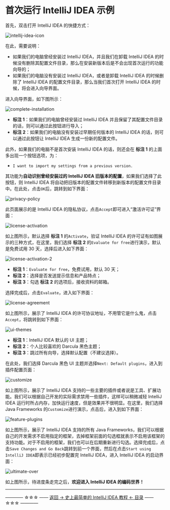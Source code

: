 # 首次运行 IntelliJ IDEA 示例

首先，双击打开 IntelliJ IDEA 的快捷方式：

![intellij-idea-icon](https://github.com/guobinhit/intellij-idea-tutorial/blob/master/images/first-run-idea/intellij-idea-icon.png)

在此，需要说明：

 - 如果我们的电脑曾经安装过 IntelliJ IDEA，并且我们在卸载 IntelliJ IDEA 的时候没有删除其配置文件目录，那么在安装新版本后是不会出现首次运行的功能向导的；
 - 如果我们的电脑没有安装过 IntelliJ IDEA，或者是卸载 IntelliJ IDEA 的时候删除了 IntelliJ IDEA 的配置文件目录，那么当我们首次打开 IntelliJ IDEA 的时候，将会进入向导界面。

进入向导界面，如下图所示：

![complete-installation](https://github.com/guobinhit/intellij-idea-tutorial/blob/master/images/first-run-idea/complete-installation.png)

 - **标注 1**：如果我们的电脑曾经安装过 IntelliJ IDEA 并且保留了其配置文件目录的话，则可以通过此按钮进行导入；
 - **标注 2**：如果我们的电脑没有安装过早期任何版本的 IntelliJ IDEA 的话，则可以通过此按钮让 IntelliJ IDEA 生成一份新的配置文件。

此外，如果我们的电脑不是首次安装 IntelliJ IDEA 的话，则还会在 **标注 1** 的上面多出现一个按钮选项，为：

 - `I want to import my settings from a previous version.`

其功能为**自动识别曾经安装过的 IntelliJ IDEA 旧版本的配置**，如果我们选择了此按钮，则 IntelliJ IDEA 将自动把旧版本的配置文件转移到新版本的配置文件目录中。在此处，点击`OK`后，跳转到如下界面：

![privacy-policy](https://github.com/guobinhit/intellij-idea-tutorial/blob/master/images/first-run-idea/privacy-policy.png)

此页面展示的是 IntelliJ IDEA 的隐私协议，点击`Accept`即可进入“激活许可证”界面：

![license-activation](https://github.com/guobinhit/intellij-idea-tutorial/blob/master/images/first-run-idea/license-activation.png)

如上图所示，默认选择 **标注 1** 的`Activate`，验证 IntelliJ IDEA 的许可证有如图展示的三种方式，在这里，我们选择 **标注 2** 的`Evaluate for free`进行演示，默认是免费试用 30 天，选择后进入如下界面：

![license-activation-2](https://github.com/guobinhit/intellij-idea-tutorial/blob/master/images/first-run-idea/license-activation-2.png)

 - **标注 1**：`Evaluate for free`，免费试用，默认 30 天；
 - **标注 2**：选择是否发送提示信息和产品特点；
 - **标注 3**：勾选 **标注 2** 的选项后，接收资料的邮箱。

选择完成后，点击`Evaluate`，进入如下界面：

![license-agreement](https://github.com/guobinhit/intellij-idea-tutorial/blob/master/images/first-run-idea/license-agreement.png)

如上图所示，展示了 IntelliJ IDEA 的许可协议地址，不用管它是什么鬼，点击`Accept`，将跳转到如下界面：

![ui-themes](https://github.com/guobinhit/intellij-idea-tutorial/blob/master/images/first-run-idea/ui-themes.png)

 - **标注 1**：IntelliJ IDEA 默认的 UI 主题；
 - **标注 2**：个人比较喜欢的 Darcula 黑色主题；
 - **标注 3**：跳过所有向导，选择默认配置（不建议选择）。

在此处，我们选择 Darcula 黑色 UI 主题并选择`Next: Default plugins`，进入到插件配置页面：

![customize](https://github.com/guobinhit/intellij-idea-tutorial/blob/master/images/first-run-idea/customize.png)

如上图所示，展示了 IntelliJ IDEA 支持的一些主要的插件或者说是工具、扩展功能。我们可以根据自己开发的实际需求禁用一些插件，这样可以稍微减轻 IntelliJ IDEA 运行时所占内存，加快运行速度，但是效果并不很明显。在这里，我们选择 Java Frameworks 的`Customize`进行演示，点击后，进入到如下界面：

![feature-plugins](https://github.com/guobinhit/intellij-idea-tutorial/blob/master/images/first-run-idea/feature-plugins.png)

如上图所示，展示了 IntelliJ IDEA 支持的所有 Java Frameworks，我们可以根据自己的开发需求不启用指定的框架，去掉框架前面的勾选框就表示不启用该框架的支持功能。对于不启用的框架，我们也可以在后期重新进行勾选。选择完成后，点击`Save Changes and Go Back`跳转到前一个界面，然后在点击`Start using IntelliJ IDEA`即表示已经初步配置完 IntelliJ IDEA，进入 IntelliJ IDEA 的启动界面：

![ultimate-over](https://github.com/guobinhit/intellij-idea-tutorial/blob/master/images/first-run-idea/ultimate-over.png)

如上图所示，待进度条走完之后，**欢迎进入 IntelliJ IDEA 的编码世界！**

----------
———— ☆☆☆ —— [返回 -> 史上最简单的 IntelliJ IDEA 教程 <- 目录](https://github.com/guobinhit/intellij-idea-tutorial/blob/master/README.md) —— ☆☆☆ ————
